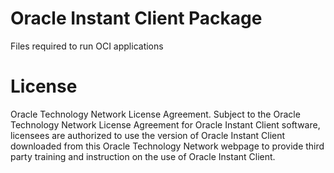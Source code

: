 # Oracle Instant Client Package

Files required to run OCI applications

# License

 Oracle Technology Network License Agreement. Subject to the Oracle Technology
 Network License Agreement for Oracle Instant Client software, licensees are
 authorized to use the version of Oracle Instant Client downloaded from this
 Oracle Technology Network webpage to provide third party training and
 instruction on the use of Oracle Instant Client.
